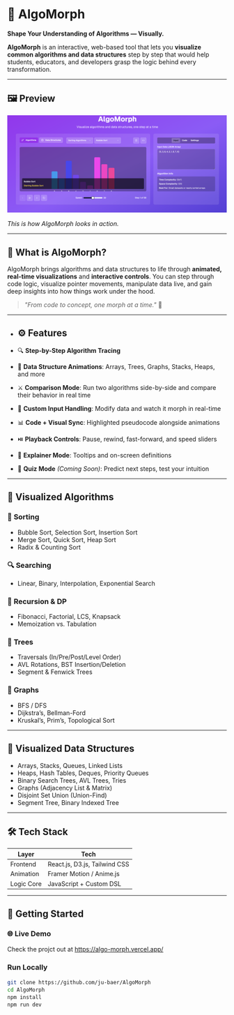 # 🧩 AlgoMorph  
**Shape Your Understanding of Algorithms — Visually.**

**AlgoMorph** is an interactive, web-based tool that lets you **visualize common algorithms and data structures** step by step that would help students, educators, and developers grasp the logic behind every transformation.

---
## 🖼️ Preview
![AlgoMorph Demo](image.png)

*This is how AlgoMorph looks in action.*



---

## 🎯 What is AlgoMorph?

AlgoMorph brings algorithms and data structures to life through **animated, real-time visualizations** and **interactive controls**. You can step through code logic, visualize pointer movements, manipulate data live, and gain deep insights into how things work under the hood.

> _"From code to concept, one morph at a time."_ 🧠

---

- ## ⚙️ Features

- 🔍 **Step-by-Step Algorithm Tracing**
- 🧮 **Data Structure Animations**: Arrays, Trees, Graphs, Stacks, Heaps, and more
- ⚔️ **Comparison Mode**: Run two algorithms side-by-side and compare their behavior in real time
- 🎨 **Custom Input Handling**: Modify data and watch it morph in real-time
- 📊 **Code + Visual Sync**: Highlighted pseudocode alongside animations
- ⏯️ **Playback Controls**: Pause, rewind, fast-forward, and speed sliders
- 🧠 **Explainer Mode**: Tooltips and on-screen definitions
- 🧪 **Quiz Mode** *(Coming Soon)*: Predict next steps, test your intuition


---

## 🧱 Visualized Algorithms

### 🔢 **Sorting**
- Bubble Sort, Selection Sort, Insertion Sort  
- Merge Sort, Quick Sort, Heap Sort  
- Radix & Counting Sort  

### 🔍 **Searching**
- Linear, Binary, Interpolation, Exponential Search  

### 🔁 **Recursion & DP**
- Fibonacci, Factorial, LCS, Knapsack  
- Memoization vs. Tabulation

### 🌳 **Trees**
- Traversals (In/Pre/Post/Level Order)  
- AVL Rotations, BST Insertion/Deletion  
- Segment & Fenwick Trees  

### 🔗 **Graphs**
- BFS / DFS
- Dijkstra’s, Bellman-Ford
- Kruskal’s, Prim’s, Topological Sort

---

## 🧩 Visualized Data Structures

- Arrays, Stacks, Queues, Linked Lists
- Heaps, Hash Tables, Deques, Priority Queues
- Binary Search Trees, AVL Trees, Tries
- Graphs (Adjacency List & Matrix)
- Disjoint Set Union (Union-Find)
- Segment Tree, Binary Indexed Tree

---

## 🛠 Tech Stack

| Layer      | Tech                          |
|------------|-------------------------------|
| Frontend   | React.js, D3.js, Tailwind CSS |
| Animation  | Framer Motion / Anime.js      |
| Logic Core | JavaScript + Custom DSL       |


---

## 🚀 Getting Started

### 🌐 Live Demo
Check the projct out at https://algo-morph.vercel.app/

### Run Locally

```bash
git clone https://github.com/ju-baer/AlgoMorph
cd AlgoMorph
npm install
npm run dev

